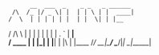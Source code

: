 
          __  ___  _    _ _   _ ______ 
     /\  /_ |/ _ \| |  | | \ | |  ____|
    /  \  | | | | | |  | |  \| | |__   
   / /\ \ | | | | | |  | | . ` |  __|  
  / ____ \| | |_| | |__| | |\  | |____ 
 /_/    \_\_|\___/ \____/|_| \_|______|
                                       
                                       
